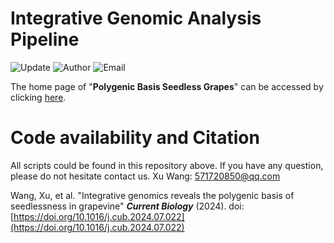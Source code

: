# Integrative Genomic Analysis Pipeline
![Update](https://img.shields.io/badge/Update-31/07/2024-green?logo=github)
![Author](https://img.shields.io/badge/Author-Xu.Wang-orange)
![Email](https://img.shields.io/badge/Email-571720850@qq.com-blue?)

The home page of "**Polygenic Basis Seedless Grapes**" can be accessed by clicking [here](https://github.com/zhouyflab/Polygenic_Basis_Seedless_Grapes).



# Code availability and Citation
All scripts could be found in this repository above. If you have any question, please do not hesitate contact us. Xu Wang: 571720850@qq.com

Wang, Xu, et al. "Integrative genomics reveals the polygenic basis of seedlessness in grapevine" ***Current Biology*** (2024). doi: [https://doi.org/10.1016/j.cub.2024.07.022](https://doi.org/10.1016/j.cub.2024.07.022)
